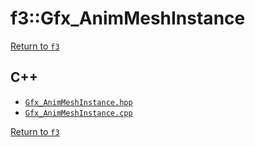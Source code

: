 # f3::Gfx_AnimMeshInstance

[Return to `f3`](/docs/f3.md)

## C++

- [`Gfx_AnimMeshInstance.hpp`](/c++/include/Gfx_AnimMeshInstance.hpp)
- [`Gfx_AnimMeshInstance.cpp`](/c++/source/Gfx_AnimMeshInstance.cpp)

[Return to `f3`](/docs/f3.md)